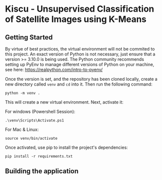 # Kiscu - Unsupervised Classification of Satellite Images using K-Means

## Getting Started

By virtue of best practices, the virtual environment will not be commited to 
this project. An exact version of Python is not necessary, just ensure that a 
version >= 3.10.0 is being used. The Python community recommends setting up 
PyEnv to manage different versions of Python on your machine, see here: 
https://realpython.com/intro-to-pyenv/

Once the version is set, and the repository has been cloned locally, create a 
new directory called `venv` and `cd` into it. Then run the following command:

```
python -m venv .
```

This will create a new virtual environment. Next, activate it:

For windows (Powershell Session):

```
.\venv\Scripts\Activate.ps1
```

For Mac & Linux:

```
source venv/bin/activate
```

Once activated, use pip to install the project's dependencies:

```
pip install -r requirements.txt
```

## Building the application
